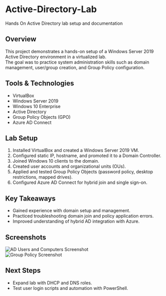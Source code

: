 # Active-Directory-Lab
Hands On Active Directory lab setup and documentation

## Overview
This project demonstrates a hands-on setup of a Windows Server 2019 Active Directory environment in a virtualized lab.  
The goal was to practice system administration skills such as domain management, user/group creation, and Group Policy configuration.  

## Tools & Technologies
- VirtualBox
- Windows Server 2019
- Windows 10 Enterprise
- Active Directory
- Group Policy Objects (GPO)
- Azure AD Connect

## Lab Setup
1. Installed VirtualBox and created a Windows Server 2019 VM.  
2. Configured static IP, hostname, and promoted it to a Domain Controller.  
3. Joined Windows 10 clients to the domain.  
4. Created user accounts and organizational units (OUs).  
5. Applied and tested Group Policy Objects (password policy, desktop restrictions, mapped drives).  
6. Configured Azure AD Connect for hybrid join and single sign-on.  

## Key Takeaways
- Gained experience with domain setup and management.  
- Practiced troubleshooting domain join and policy application errors.  
- Improved understanding of hybrid AD integration with Azure.  

## Screenshots
![AD Users and Computers Screenshot](screenshots/ad-users.png)  
![Group Policy Screenshot](screenshots/gpo.png)  

## Next Steps
- Expand lab with DHCP and DNS roles.  
- Test user login scripts and automation with PowerShell.  
